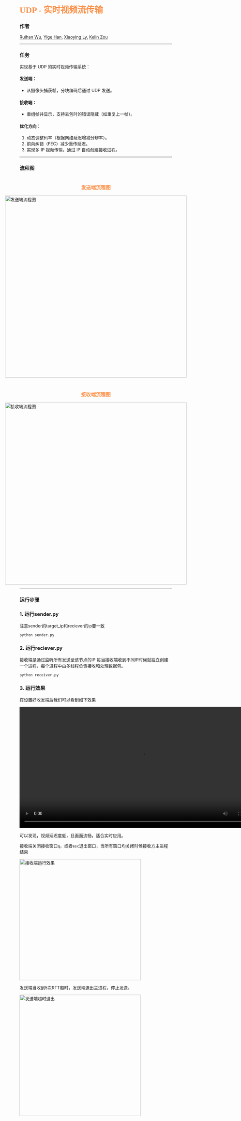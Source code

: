 # <span style="color: rgb(252, 146, 75); font-family: 'Leckerli One', cursive;">UDP - 实时视频流传输</span>

### 作者
[Ruihan Wu](https://cool-chicken.github.io), [Yige Han](https://github.com/AmieeLove), [Xiaoying Ly](https://github.com/Laixyyy), [Kelin Zou](https://github.com/Hextoca)

---

### 任务
实现基于 UDP 的实时视频传输系统：

#### 发送端：
- 从摄像头捕获帧，分块编码后通过 UDP 发送。

#### 接收端：
- 重组帧并显示，支持丢包时的错误隐藏（如重复上一帧）。

#### 优化方向：
1. 动态调整码率（根据网络延迟增减分辨率）。
2. 前向纠错（FEC）减少重传延迟。
3. 实现多 IP 视频传输，通过 IP 自动创建接收进程。

---

### 流程图

<div style="display: flex; justify-content: center; gap: 20px; align-items: flex-start; flex-wrap: wrap;">
    <div>
        <h3 style="text-align: center; color: rgb(252, 146, 75);">发送端流程图</h3>
        <img src="sender.png" alt="发送端流程图" width="600">
    </div>
    <div>
        <h3 style="text-align: center; color: rgb(252, 146, 75);">接收端流程图</h3>
        <img src="receiver.png" alt="接收端流程图" width="600">
    </div>
</div>

---

### 运行步骤

### 1. 运行sender.py
注意sender的target_ip和reciever的ip要一致
```bash
python sender.py
```
### 2. 运行reciever.py
接收端是通过监听所有发送至该节点的IP
每当接收端收到不同IP时候就独立创建一个进程，每个进程中由多线程负责接收和处理数据包。
```bash
python receiver.py
```
### 3. 运行效果
在设置好收发端后我们可以看到如下效果

 <video src="demo.png" controls autoplay loop width="800"></video>

可以发现，视频延迟度低，且画面流畅，适合实时应用。

接收端关闭接收窗口`q`，或者`esc`退出窗口，当所有窗口均关闭时候接收方主进程结束

 <img src="receiver_out.png" alt="接收端运行效果" width="400">

发送端当收到5次RTT超时，发送端退出主进程，停止发送。

<img src="timeout.png" alt="发送端超时退出" width="400">